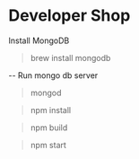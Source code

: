 # Developer Shop

Install MongoDB
> brew install mongodb

-- Run mongo db server
> mongod

> npm install

> npm build

> npm start
